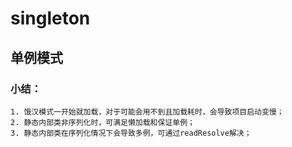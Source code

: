 # singleton
## 单例模式
### 小结：
```
1. 饿汉模式一开始就加载，对于可能会用不到且加载耗时，会导致项目启动变慢；
2. 静态内部类非序列化时，可满足懒加载和保证单例；
3. 静态内部类在序列化情况下会导致多例，可通过readResolve解决；
```